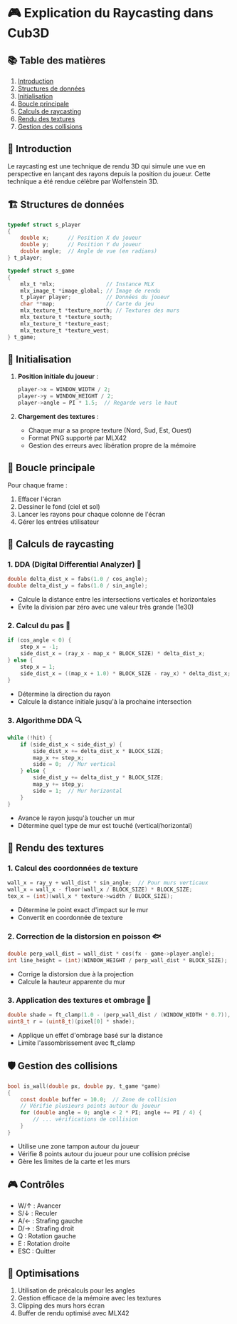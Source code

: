 # 🎮 Explication du Raycasting dans Cub3D

## 📚 Table des matières
1. [Introduction](#introduction)
2. [Structures de données](#structures)
3. [Initialisation](#initialisation)
4. [Boucle principale](#boucle-principale)
5. [Calculs de raycasting](#raycasting)
6. [Rendu des textures](#textures)
7. [Gestion des collisions](#collisions)

## 🎯 Introduction <a name="introduction"></a>
Le raycasting est une technique de rendu 3D qui simule une vue en perspective en lançant des rayons depuis la position du joueur. Cette technique a été rendue célèbre par Wolfenstein 3D.

## 🏗️ Structures de données <a name="structures"></a>
```c
typedef struct s_player
{
    double x;      // Position X du joueur
    double y;      // Position Y du joueur
    double angle;  // Angle de vue (en radians)
} t_player;

typedef struct s_game
{
    mlx_t *mlx;                // Instance MLX
    mlx_image_t *image_global; // Image de rendu
    t_player player;           // Données du joueur
    char **map;                // Carte du jeu
    mlx_texture_t *texture_north; // Textures des murs
    mlx_texture_t *texture_south;
    mlx_texture_t *texture_east;
    mlx_texture_t *texture_west;
} t_game;
```

## 🚀 Initialisation <a name="initialisation"></a>
1. **Position initiale du joueur** :
   ```c
   player->x = WINDOW_WIDTH / 2;
   player->y = WINDOW_HEIGHT / 2;
   player->angle = PI * 1.5;  // Regarde vers le haut
   ```

2. **Chargement des textures** :
   - Chaque mur a sa propre texture (Nord, Sud, Est, Ouest)
   - Format PNG supporté par MLX42
   - Gestion des erreurs avec libération propre de la mémoire

## 🔄 Boucle principale <a name="boucle-principale"></a>
Pour chaque frame :
1. Effacer l'écran
2. Dessiner le fond (ciel et sol)
3. Lancer les rayons pour chaque colonne de l'écran
4. Gérer les entrées utilisateur

## 📐 Calculs de raycasting <a name="raycasting"></a>

### 1. DDA (Digital Differential Analyzer) 🎯
```c
double delta_dist_x = fabs(1.0 / cos_angle);
double delta_dist_y = fabs(1.0 / sin_angle);
```
- Calcule la distance entre les intersections verticales et horizontales
- Évite la division par zéro avec une valeur très grande (1e30)

### 2. Calcul du pas 👣
```c
if (cos_angle < 0) {
    step_x = -1;
    side_dist_x = (ray_x - map_x * BLOCK_SIZE) * delta_dist_x;
} else {
    step_x = 1;
    side_dist_x = ((map_x + 1.0) * BLOCK_SIZE - ray_x) * delta_dist_x;
}
```
- Détermine la direction du rayon
- Calcule la distance initiale jusqu'à la prochaine intersection

### 3. Algorithme DDA 🔍
```c
while (!hit) {
    if (side_dist_x < side_dist_y) {
        side_dist_x += delta_dist_x * BLOCK_SIZE;
        map_x += step_x;
        side = 0;  // Mur vertical
    } else {
        side_dist_y += delta_dist_y * BLOCK_SIZE;
        map_y += step_y;
        side = 1;  // Mur horizontal
    }
}
```
- Avance le rayon jusqu'à toucher un mur
- Détermine quel type de mur est touché (vertical/horizontal)

## 🎨 Rendu des textures <a name="textures"></a>

### 1. Calcul des coordonnées de texture
```c
wall_x = ray_y + wall_dist * sin_angle;  // Pour murs verticaux
wall_x = wall_x - floor(wall_x / BLOCK_SIZE) * BLOCK_SIZE;
tex_x = (int)(wall_x * texture->width / BLOCK_SIZE);
```
- Détermine le point exact d'impact sur le mur
- Convertit en coordonnée de texture

### 2. Correction de la distorsion en poisson 🐟
```c
double perp_wall_dist = wall_dist * cos(fx - game->player.angle);
int line_height = (int)(WINDOW_HEIGHT / perp_wall_dist * BLOCK_SIZE);
```
- Corrige la distorsion due à la projection
- Calcule la hauteur apparente du mur

### 3. Application des textures et ombrage 🎨
```c
double shade = ft_clamp(1.0 - (perp_wall_dist / (WINDOW_WIDTH * 0.7)), 0.3, 1.0);
uint8_t r = (uint8_t)(pixel[0] * shade);
```
- Applique un effet d'ombrage basé sur la distance
- Limite l'assombrissement avec ft_clamp

## 🛡️ Gestion des collisions <a name="collisions"></a>
```c
bool is_wall(double px, double py, t_game *game)
{
    const double buffer = 10.0;  // Zone de collision
    // Vérifie plusieurs points autour du joueur
    for (double angle = 0; angle < 2 * PI; angle += PI / 4) {
        // ... vérifications de collision
    }
}
```
- Utilise une zone tampon autour du joueur
- Vérifie 8 points autour du joueur pour une collision précise
- Gère les limites de la carte et les murs

## 🎮 Contrôles
- W/↑ : Avancer
- S/↓ : Reculer
- A/← : Strafing gauche
- D/→ : Strafing droit
- Q : Rotation gauche
- E : Rotation droite
- ESC : Quitter

## 🔧 Optimisations
1. Utilisation de précalculs pour les angles
2. Gestion efficace de la mémoire avec les textures
3. Clipping des murs hors écran
4. Buffer de rendu optimisé avec MLX42